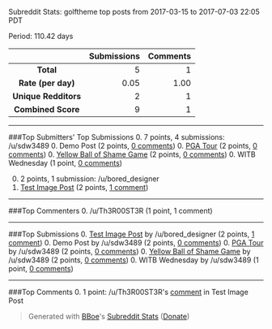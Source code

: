 Subreddit Stats: golftheme top posts from 2017-03-15 to 2017-07-03 22:05 PDT

Period: 110.42 days

||Submissions|Comments|
:-:|--:|--:
__Total__|5|1
__Rate (per day)__|0.05|1.00
__Unique Redditors__|2|1
__Combined Score__|9|1

---
###Top Submitters' Top Submissions
0. 7 points, 4 submissions: /u/sdw3489
  0. Demo Post (2 points, [0 comments](/comments/5zkz5z))
  0. [PGA Tour](http://www.pgatour.com/) (2 points, [0 comments](/comments/6l4rw7))
  0. [Yellow Ball of Shame Game](http://www.yellowballofshame.com/) (2 points, [0 comments](/comments/6l4s8z))
  0. WITB Wednesday (1 point, [0 comments](/comments/65lo1m))

0. 2 points, 1 submission: /u/bored_designer
  0. [Test Image Post](https://i.redd.it/8mjdosjwya7z.png) (2 points, [1 comment](/comments/6kxpc6))

---
###Top Commenters
0. /u/Th3R00ST3R (1 point, 1 comment)

---
###Top Submissions
0. [Test Image Post](https://i.redd.it/8mjdosjwya7z.png) by /u/bored_designer (2 points, [1 comment](/comments/6kxpc6))
0. Demo Post by /u/sdw3489 (2 points, [0 comments](/comments/5zkz5z))
0. [PGA Tour](http://www.pgatour.com/) by /u/sdw3489 (2 points, [0 comments](/comments/6l4rw7))
0. [Yellow Ball of Shame Game](http://www.yellowballofshame.com/) by /u/sdw3489 (2 points, [0 comments](/comments/6l4s8z))
0. WITB Wednesday by /u/sdw3489 (1 point, [0 comments](/comments/65lo1m))

---
###Top Comments
0. 1 point: /u/Th3R00ST3R's [comment](/comments/6kxpc6//djq3rza?context=1) in Test Image Post

>Generated with [BBoe](/u/bboe)'s [Subreddit Stats](https://github.com/praw-dev/prawtools) ([Donate](https://cash.me/$praw))